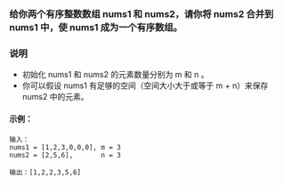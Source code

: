### 给你两个有序整数数组 nums1 和 nums2，请你将 nums2 合并到 nums1 中，使 nums1 成为一个有序数组。

### 说明
 * 初始化 nums1 和 nums2 的元素数量分别为 m 和 n 。
 * 你可以假设 nums1 有足够的空间（空间大小大于或等于 m + n）来保存 nums2 中的元素。

#### 示例：

```
输入：
nums1 = [1,2,3,0,0,0], m = 3
nums2 = [2,5,6],       n = 3

输出：[1,2,2,3,5,6]
```